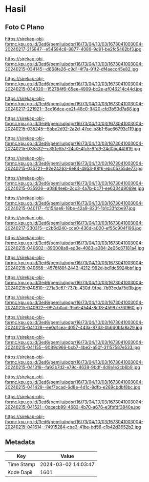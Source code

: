# Hasil

## Foto C Plano

https://sirekap-obj-formc.kpu.go.id/3ed6/pemilu/pdpr/16/73/04/10/03/1673041003004-20240217-215847--e54584c8-8877-4086-9d91-be2fc5462bf3.jpg

https://sirekap-obj-formc.kpu.go.id/3ed6/pemilu/pdpr/16/73/04/10/03/1673041003004-20240215-034145--d668fe26-c9d1-4f7a-91f2-df4aecc45e82.jpg

https://sirekap-obj-formc.kpu.go.id/3ed6/pemilu/pdpr/16/73/04/10/03/1673041003004-20240215-034320--152784f6-65ee-4909-bc2e-af046214c44d.jpg

https://sirekap-obj-formc.kpu.go.id/3ed6/pemilu/pdpr/16/73/04/10/03/1673041003004-20240217-221921--3cc16dce-ce2f-48c0-9420-cfd3b53d7a68.jpg

https://sirekap-obj-formc.kpu.go.id/3ed6/pemilu/pdpr/16/73/04/10/03/1673041003004-20240215-035245--5bbe2d92-2a2d-47ce-b8b1-6ac66793c119.jpg

https://sirekap-obj-formc.kpu.go.id/3ed6/pemilu/pdpr/16/73/04/10/03/1673041003004-20240215-035532--c351e957-24c0-4fc5-9fd9-24d05c44f619.jpg

https://sirekap-obj-formc.kpu.go.id/3ed6/pemilu/pdpr/16/73/04/10/03/1673041003004-20240215-035721--92e24263-6e84-4953-88f6-ebc05755de77.jpg

https://sirekap-obj-formc.kpu.go.id/3ed6/pemilu/pdpr/16/73/04/10/03/1673041003004-20240215-035936--a0864eeb-2cc3-4a7b-bc71-ee6334d9069e.jpg

https://sirekap-obj-formc.kpu.go.id/3ed6/pemilu/pdpr/16/73/04/10/03/1673041003004-20240215-040117--fc154ae8-18be-42a9-823f-1b1c33fcbe97.jpg

https://sirekap-obj-formc.kpu.go.id/3ed6/pemilu/pdpr/16/73/04/10/03/1673041003004-20240217-230315--c2b6d240-cce0-436d-a000-ef55c904f196.jpg

https://sirekap-obj-formc.kpu.go.id/3ed6/pemilu/pdpr/16/73/04/10/03/1673041003004-20240215-040602--890008a8-ed3e-4083-a384-2e05c67181a4.jpg

https://sirekap-obj-formc.kpu.go.id/3ed6/pemilu/pdpr/16/73/04/10/03/1673041003004-20240215-040658--4576f80f-2443-4212-992d-bd1dc5924bbf.jpg

https://sirekap-obj-formc.kpu.go.id/3ed6/pemilu/pdpr/16/73/04/10/03/1673041003004-20240215-040810--271a3c67-737b-430d-9fba-7b93cda75d3b.jpg

https://sirekap-obj-formc.kpu.go.id/3ed6/pemilu/pdpr/16/73/04/10/03/1673041003004-20240215-040922--997cb0ad-f9c6-4544-8c18-45997e76f960.jpg

https://sirekap-obj-formc.kpu.go.id/3ed6/pemilu/pdpr/16/73/04/10/03/1673041003004-20240215-041028--ee0d1cea-d057-443a-8733-0b660bfa8a29.jpg

https://sirekap-obj-formc.kpu.go.id/3ed6/pemilu/pdpr/16/73/04/10/03/1673041003004-20240215-041155--9089c966-bcb7-4be2-a50f-31157587e533.jpg

https://sirekap-obj-formc.kpu.go.id/3ed6/pemilu/pdpr/16/73/04/10/03/1673041003004-20240215-041318--fa93b7d2-e79c-4638-9bdf-4d9a1e2cb6b9.jpg

https://sirekap-obj-formc.kpu.go.id/3ed6/pemilu/pdpr/16/73/04/10/03/1673041003004-20240215-041429--8ef7bcad-6d8e-4d1c-8dfb-e289cbdbf8bc.jpg

https://sirekap-obj-formc.kpu.go.id/3ed6/pemilu/pdpr/16/73/04/10/03/1673041003004-20240215-041521--0dcecb99-4683-4b70-a676-e3fbfdf3840e.jpg

https://sirekap-obj-formc.kpu.go.id/3ed6/pemilu/pdpr/16/73/04/10/03/1673041003004-20240215-041614--74915284-cbe3-41be-bd56-c1b42d3652b2.jpg


## Metadata

| Key        | Value               |
| ---------- | ------------------- |
| Time Stamp | 2024-03-02 14:03:47 |
| Kode Dapil | 1601                |



